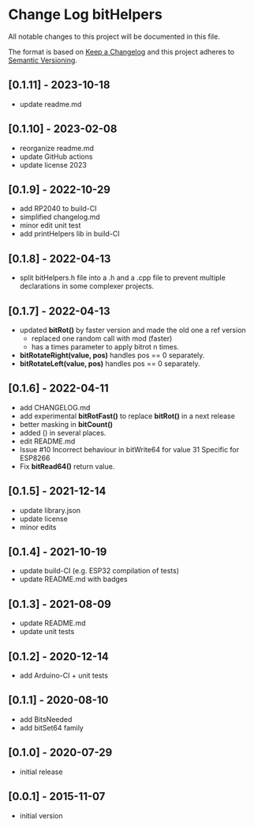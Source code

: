 # Change Log bitHelpers

All notable changes to this project will be documented in this file.

The format is based on [Keep a Changelog](http://keepachangelog.com/)
and this project adheres to [Semantic Versioning](http://semver.org/).

## [0.1.11] - 2023-10-18
- update readme.md


## [0.1.10] - 2023-02-08
- reorganize readme.md
- update GitHub actions
- update license 2023

## [0.1.9] - 2022-10-29
- add RP2040 to build-CI
- simplified changelog.md
- minor edit unit test
- add printHelpers lib in build-CI

## [0.1.8] - 2022-04-13
- split bitHelpers.h file into a .h and a .cpp file to prevent multiple declarations in some complexer projects.

## [0.1.7] - 2022-04-13
- updated **bitRot()** by faster version and made the old one a ref version
  - replaced one random call with mod (faster)
  - has a times parameter to apply bitrot n times.
- **bitRotateRight(value, pos)** handles pos == 0 separately.
- **bitRotateLeft(value, pos)** handles pos == 0 separately.

## [0.1.6] - 2022-04-11
- add CHANGELOG.md
- add experimental **bitRotFast()** to replace **bitRot()** in a next release
- better masking in **bitCount()**
- added () in several places.
- edit README.md
- Issue #10 Incorrect behaviour in bitWrite64 for value 31  Specific for ESP8266
- Fix **bitRead64()** return value.

## [0.1.5] - 2021-12-14
- update library.json
- update license
- minor edits

## [0.1.4] - 2021-10-19
- update build-CI (e.g. ESP32 compilation of tests)
- update README.md with badges

## [0.1.3] - 2021-08-09
- update README.md
- update unit tests

## [0.1.2] - 2020-12-14
- add Arduino-CI + unit tests

## [0.1.1] - 2020-08-10
- add BitsNeeded
- add bitSet64 family

## [0.1.0] - 2020-07-29
- initial release

## [0.0.1] - 2015-11-07
- initial version

